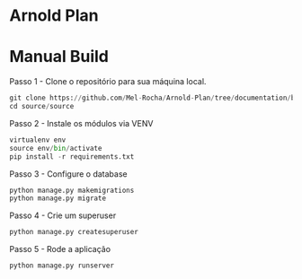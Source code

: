 # Arnold Plan

# Manual Build

Passo 1 - Clone o repositório para sua máquina local.

```python
git clone https://github.com/Mel-Rocha/Arnold-Plan/tree/documentation/baseline_3
cd source/source
```

Passo 2 - Instale os módulos via VENV

```python
virtualenv env
source env/bin/activate
pip install -r requirements.txt
```

Passo 3 - Configure o database

```python
python manage.py makemigrations
python manage.py migrate
```

Passo 4 - Crie um superuser

```python
python manage.py createsuperuser
```

Passo 5 - Rode a aplicação

```python
python manage.py runserver
```